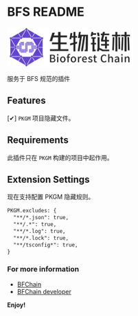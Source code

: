 # BFS README

![logo](images/logo.png)

服务于 BFS 规范的插件

## Features

[✔] `PKGM` 项目隐藏文件。

## Requirements

此插件只在 `PKGM` 构建的项目中起作用。

## Extension Settings

现在支持配置 PKGM 隐藏规则。

```
PKGM.excludes: {
  "**/*.json": true,
  "**/.*": true,
  "**/*.log": true,
  "**/*.lock": true,
  "**/tsconfig*": true,
}
```

### For more information

- [BFChain](https://www.bfchain.com/home)
- [BFChain developer](https://developer.bfchain.com/)

**Enjoy!**
